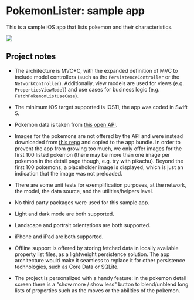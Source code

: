 # PokemonLister: sample app

This is a sample iOS app that lists pokemon and their characteristics.

![](./demo/demo.gif)



## Project notes

* The architecture is MVC+C, with the expanded definition of MVC to include model controllers (such as the `PersistenceController` or the `NetworkController`). Additionally, view models are used for views (e.g. `PropertiesViewModel`) and use cases for business logic (e.g. `FetchPokemonListUseCase`).

* The minimum iOS target supported is iOS11, the app was coded in Swift 5.

* Pokemon data is taken from [this open API](https://pokeapi.co).

* Images for the pokemons are not offered by the API and were instead downloaded from [this repo](https://github.com/PokeAPI/sprites) and copied to the app bundle. In order to prevent the app from growing too much, we only offer images for the first 100 listed pokemon (there may be more than one image per pokemon in the detail page though, e.g. try with pikachu). Beyond the first 100 pokemons, a placeholder image is displayed, which is just an indication that the image was not preloaded.

* There are some unit tests for exemplification purposes, at the network, the model, the data source, and the utilities/helpers level.

* No third party packages were used for this sample app.

* Light and dark mode are both supported.

* Landscape and portrait orientations are both supported.

* iPhone and iPad are both supported.

* Offline support is offered by storing fetched data in locally available property list files, as a lightweight persistence solution. The app architecture would make it seamless to replace it for other persistence technologies, such as Core Data or SQLite.

* The project is personalized with a handy feature: in the pokemon detail screen there is a "show more / show less" button to blend/unblend long lists of properties such as the moves or the abilities of the pokemon.

  

  

  

